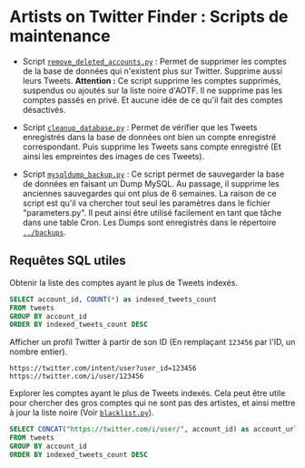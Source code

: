 # Artists on Twitter Finder : Scripts de maintenance

* Script [`remove_deleted_accounts.py`](remove_deleted_accounts.py) :
  Permet de supprimer les comptes de la base de données qui n'existent plus sur Twitter. Supprime aussi leurs Tweets.
  **Attention :** Ce script supprime les comptes supprimés, suspendus ou ajoutés sur la liste noire d'AOTF.
  Il ne supprime pas les comptes passés en privé. Et aucune idée de ce qu'il fait des comptes désactivés.

* Script [`cleanup_database.py`](cleanup_database.py) :
  Permet de vérifier que les Tweets enregistrés dans la base de données ont bien un compte enregistré correspondant.
  Puis supprime les Tweets sans compte enregistré (Et ainsi les empreintes des images de ces Tweets).

* Script [`mysqldump_backup.py`](mysqldump_backup.py) :
  Ce script permet de sauvegarder la base de données en faisant un Dump MySQL.
  Au passage, il supprime les anciennes sauvegardes qui ont plus de 6 semaines.
  La raison de ce script est qu'il va chercher tout seul les paramètres dans le fichier "parameters.py".
  Il peut ainsi être utilisé facilement en tant que tâche dans une table Cron.
  Les Dumps sont enregistrés dans le répertoire [`../backups`](../backups).


## Requêtes SQL utiles

Obtenir la liste des comptes ayant le plus de Tweets indexés.
```sql
SELECT account_id, COUNT(*) as indexed_tweets_count
FROM tweets
GROUP BY account_id
ORDER BY indexed_tweets_count DESC
```

Afficher un profil Twitter à partir de son ID (En remplaçant `123456` par l'ID, un nombre entier).
```
https://twitter.com/intent/user?user_id=123456
https://twitter.com/i/user/123456
```

Explorer les comptes ayant le plus de Tweets indexés. Cela peut être utile pour chercher des gros comptes qui ne sont pas des artistes, et ainsi mettre à jour la liste noire (Voir [`blacklist.py`](../server/tweet_finder/blacklist.py)).
```sql
SELECT CONCAT("https://twitter.com/i/user/", account_id) as account_url, COUNT(*) as indexed_tweets_count
FROM tweets
GROUP BY account_id
ORDER BY indexed_tweets_count DESC
```
